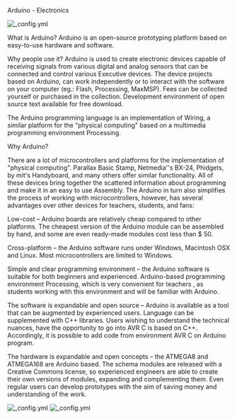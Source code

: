 Arduino - Electronics
 
 
![_config.yml](http://www.dynamodo.com/blog/wp-content/uploads/2012/12/massimo-banzi-arduino-philippines-with-dynamodo-TED2012.png)
 
 What is Arduino?
 Arduino is an open-source prototyping platform based on easy-to-use hardware and software. 
 
 Why people use it?
 Arduino is used to create electronic devices capable of receiving signals from various digital and analog sensors that can be connected and control various Executive devices. The device projects based on Arduino, can work independently or to interact with the software on your computer (eg.: Flash, Processing, MaxMSP). Fees can be collected yourself or purchased in the collection. Development environment of open source text available for free download.

The Arduino programming language is an implementation of Wiring, a similar platform for the "physical computing" based on a multimedia programming environment Processing.

Why Arduino?

There are a lot of microcontrollers and platforms for the implementation of "physical computing". Parallax Basic Stamp, Netmedia''s BX-24, Phidgets, by mit's Handyboard, and many others offer similar functionality. All of these devices bring together the scattered information about programming and make it in an easy to use Assembly. The Arduino in turn also simplifies the process of working with microcontrollers, however, has several advantages over other devices for teachers, students, and fans:

Low-cost – Arduino boards are relatively cheap compared to other platforms. The cheapest version of the Arduino module can be assembled by hand, and some are even ready-made modules cost less than $ 50.

Cross-platform – the Arduino software runs under Windows, Macintosh OSX and Linux. Most microcontrollers are limited to Windows.

Simple and clear programming environment – the Arduino software is suitable for both beginners and experienced. Arduino-based programming environment Processing, which is very convenient for teachers , as students working with this environment and will be familiar with Arduino.

The software is expandable and open source – Arduino is available as a tool that can be augmented by experienced users. Language can be supplemented with C++ libraries. Users wishing to understand the technical nuances, have the opportunity to go into AVR C is based on C++. Accordingly, it is possible to add code from environment AVR C on Arduino program.

The hardware is expandable and open concepts – the ATMEGA8 and ATMEGA168 are Arduino based. The schema modules are released with a Creative Commons license, so experienced engineers are able to create their own versions of modules, expanding and complementing them. Even regular users can develop prototypes with the aim of saving money and understanding of the work.

 ![_config.yml](http://arduino.ru/sites/default/files/LilyPad_3.jpg)
 ![_config.yml](http://arduino.ru/sites/default/files/resize/ArduinoMega-450x234.jpg)
